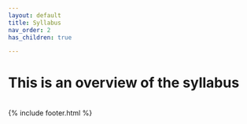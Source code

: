 ```yaml
---
layout: default
title: Syllabus
nav_order: 2
has_children: true

---
```

# This is an overview of the syllabus

<br/>
{% include footer.html %}
